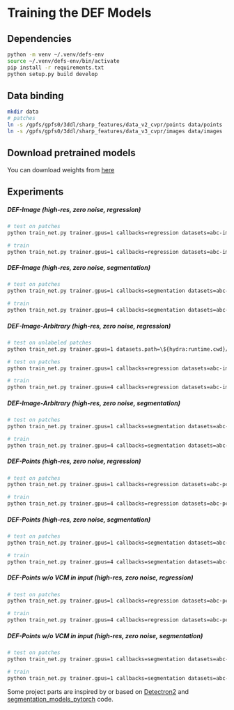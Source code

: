 # Training the DEF Models

## Dependencies
```bash
python -m venv ~/.venv/defs-env
source ~/.venv/defs-env/bin/activate
pip install -r requirements.txt
python setup.py build develop
```

## Data binding
```bash
mkdir data
# patches
ln -s /gpfs/gpfs0/3ddl/sharp_features/data_v2_cvpr/points data/points
ln -s /gpfs/gpfs0/3ddl/sharp_features/data_v3_cvpr/images data/images
```

## Download pretrained models
You can download weights from [here](https://yadi.sk/d/dAcmcOLk2Q4GVQ?w=1)

## Experiments

##### DEF-Image (high-res, zero noise, regression)
```bash
# test on patches
python train_net.py trainer.gpus=1 callbacks=regression datasets=abc-image-64k model=unet2d-hist transform=depth-regression system=def-image-regression hydra.run.dir=test/def-image-regression eval_only=true test_weights=pretrained_models/def-image-regression-high-0.ckpt

# train
python train_net.py trainer.gpus=1 callbacks=regression datasets=abc-image-64k model=unet2d-hist transform=depth-regression system=def-image-regression hydra.run.dir=experiments/def-image-regression
```

##### DEF-Image (high-res, zero noise, segmentation)
```bash
# test on patches
python train_net.py trainer.gpus=1 callbacks=segmentation datasets=abc-image-64k model=unet2d-seg transform=depth-regression-seg system=def-image-segmentation hydra.run.dir=test/def-image-segmentation eval_only=true test_weights=pretrained_models/def-image-segmentation-high-0.ckpt

# train
python train_net.py trainer.gpus=4 callbacks=segmentation datasets=abc-image-64k model=unet2d-seg transform=depth-regression-seg system=def-image-segmentation hydra.run.dir=experiments/def-image-segmentation
```

##### DEF-Image-Arbitrary (high-res, zero noise, regression)
```bash
# test on unlabeled patches
python train_net.py trainer.gpus=1 datasets.path=\${hydra:runtime.cwd}/examples/20201113_castle_45.hdf5 callbacks=regression datasets=unlabeled-image model=unet2d-hist transform=depth-sl-regression-arbitrary system=def-image-regression hydra.run.dir=test/20201113_castle_45 eval_only=true test_weights=pretrained_models/def-image-arbitrary-regression-high-0.ckpt

# test on patches
python train_net.py trainer.gpus=1 callbacks=regression datasets=abc-image-arbitrary-64k model=unet2d-hist transform=depth-regression-arbitrary system=def-image-regression hydra.run.dir=test/def-image-arbitrary-regression eval_only=true test_weights=pretrained_models/def-image-arbitrary-regression-high-0.ckpt

# train
python train_net.py trainer.gpus=4 callbacks=regression datasets=abc-image-arbitrary-64k model=unet2d-hist transform=depth-regression-arbitrary system=def-image-regression hydra.run.dir=experiments/def-image-arbitrary-regression
```

##### DEF-Image-Arbitrary (high-res, zero noise, segmentation)
```bash
# test on patches
python train_net.py trainer.gpus=1 callbacks=segmentation datasets=abc-image-arbitrary-64k model=unet2d-seg transform=depth-regression-seg-arbitrary system=def-image-segmentation hydra.run.dir=test/def-image-arbitrary-segmentation eval_only=true test_weights=pretrained_models/def-image-arbitrary-segmentation-high-0.ckpt

# train
python train_net.py trainer.gpus=4 callbacks=segmentation datasets=abc-image-arbitrary-64k model=unet2d-seg transform=depth-regression-seg-arbitrary system=def-image-segmentation hydra.run.dir=experiments/def-image-arbitrary-segmentation
```

##### DEF-Points (high-res, zero noise, regression)
```bash
# test on patches
python train_net.py trainer.gpus=1 callbacks=regression datasets=abc-pcv-64k model=dgcnn-d6w158-hist model.in_channels=4 transform=pc-voronoi system=def-points-regression hydra.run.dir=test/def-points-regression eval_only=true test_weights=pretrained_models/def-points-regression-high-0.ckpt dataloader.total_batch_size=4

# train
python train_net.py trainer.gpus=4 callbacks=regression datasets=abc-pcv-64k model=dgcnn-d6w158-hist model.in_channels=4 transform=pc-voronoi system=def-points-regression hydra.run.dir=experiments/def-points-regression
```


##### DEF-Points (high-res, zero noise, segmentation)
```bash
# test on patches
python train_net.py trainer.gpus=1 callbacks=segmentation datasets=abc-pcv-64k model=dgcnn-d6w158-seg model.in_channels=4 transform=pc-voronoi-segmentation system=def-points-segmentation hydra.run.dir=test/def-points-segmentation eval_only=true test_weights=pretrained_models/def-points-segmentation-high-0.ckpt dataloader.total_batch_size=4

# train
python train_net.py trainer.gpus=4 callbacks=segmentation datasets=abc-pcv-64k model=dgcnn-d6w158-seg model.in_channels=4 transform=pc-voronoi-segmentation system=def-points-segmentation hydra.run.dir=experiments/def-points-segmentation
```

##### DEF-Points w/o VCM in input (high-res, zero noise, regression)
```bash
# test on patches
python train_net.py trainer.gpus=1 callbacks=regression datasets=abc-pc-64k model=dgcnn-d6w158-hist transform=pc-basic system=def-points-regression hydra.run.dir=test/def-points-wo-v-regression eval_only=true test_weights=pretrained_models/def-points-wo-v-regression-high-0.ckpt dataloader.total_batch_size=4

# train
python train_net.py trainer.gpus=4 callbacks=regression datasets=abc-pc-64k model=dgcnn-d6w158-hist transform=pc-basic system=def-points-regression hydra.run.dir=experiments/def-points-wo-v-regression
```

##### DEF-Points w/o VCM in input (high-res, zero noise, segmentation)
```bash
# test on patches
python train_net.py trainer.gpus=1 callbacks=segmentation datasets=abc-pc-64k model=dgcnn-d6w158-seg transform=pc-segmentation system=def-points-segmentation hydra.run.dir=test/def-points-wo-v-segmentation eval_only=true test_weights=pretrained_models/def-points-wo-v-segmentation-high-0.ckpt dataloader.total_batch_size=4

# train
python train_net.py trainer.gpus=1 callbacks=segmentation datasets=abc-pc-64k model=dgcnn-d6w158-seg transform=pc-segmentation system=def-points-segmentation hydra.run.dir=experiments/def-points-wo-v-segmentation
```

Some project parts are inspired by or based on [Detectron2](https://github.com/facebookresearch/detectron2) and [segmentation_models_pytorch](https://github.com/qubvel/segmentation_models.pytorch) code.


